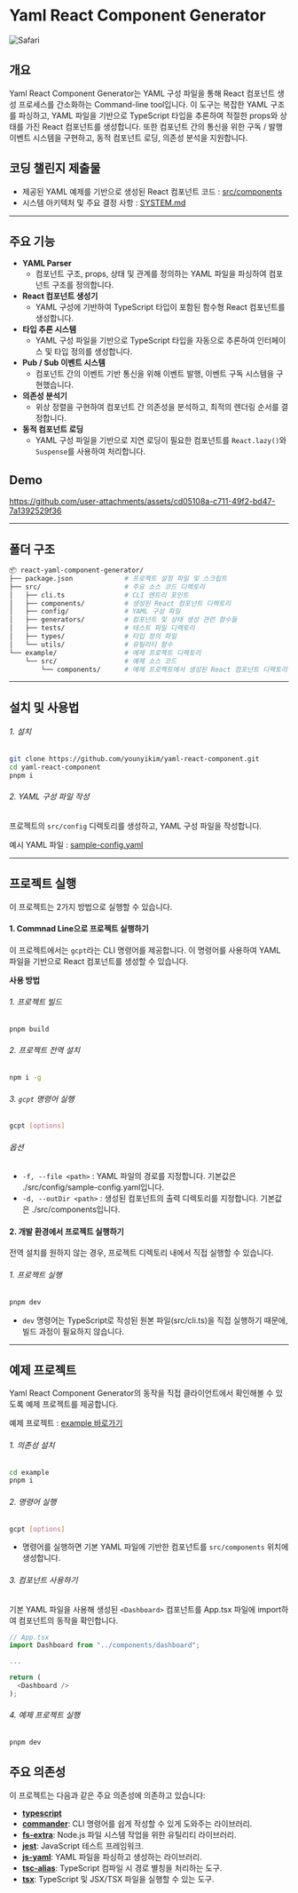 # Yaml React Component Generator

![Safari](https://github.com/user-attachments/assets/914be4b6-41fe-4e8c-9542-e86a083cb2c1)



## 개요

Yaml React Component Generator는 YAML 구성 파일을 통해 React 컴포넌트 생성 프로세스를 간소화하는 Command-line tool입니다. 이 도구는 복잡한 YAML 구조를 파싱하고, YAML 파일을 기반으로 TypeScript 타입을 추론하여 적절한 props와 상태를 가진 React 컴포넌트를 생성합니다. 또한 컴포넌트 간의 통신을 위한 구독 / 발행 이벤트 시스템을 구현하고, 동적 컴포넌트 로딩, 의존성 분석을 지원합니다.

## 코딩 챌린지 제출물

- 제공된 YAML 예제를 기반으로 생성된 React 컴포넌트 코드 : [src/components](https://github.com/younyikim/yaml-react-component/tree/main/src/components)
- 시스템 아키텍처 및 주요 결정 사항 : [SYSTEM.md](https://github.com/younyikim/yaml-react-component/blob/main/docs/kr/SYSTEM.md)

---

## 주요 기능

- **YAML Parser**
  - 컴포넌트 구조, props, 상태 및 관계를 정의하는 YAML 파일을 파싱하여 컴포넌트 구조를 정의합니다.
- **React 컴포넌트 생성기**
  - YAML 구성에 기반하여 TypeScript 타입이 포함된 함수형 React 컴포넌트를 생성합니다.
- **타입 추론 시스템**
  - YAML 구성 파일을 기반으로 TypeScript 타입을 자동으로 추론하여 인터페이스 및 타입 정의를 생성합니다.
- **Pub / Sub 이벤트 시스템**
  - 컴포넌트 간의 이벤트 기반 통신을 위해 이벤트 발행, 이벤트 구독 시스템을 구현했습니다.
- **의존성 분석기**
  - 위상 정렬을 구현하여 컴포넌트 간 의존성을 분석하고, 최적의 렌더링 순서를 결정합니다.
- **동적 컴포넌트 로딩**
  - YAML 구성 파일을 기반으로 지연 로딩이 필요한 컴포넌트를 `React.lazy()`와 `Suspense`를 사용하여 처리합니다.

## Demo

https://github.com/user-attachments/assets/cd05108a-c711-49f2-bd47-7a1392529f36

---

## 폴더 구조

```bash
📦 react-yaml-component-generator/
├── package.json             # 프로젝트 설정 파일 및 스크립트
├── src/                     # 주요 소스 코드 디렉토리
│   ├── cli.ts               # CLI 엔트리 포인트
│   ├── components/          # 생성된 React 컴포넌트 디렉토리
│   ├── config/              # YAML 구성 파일
│   ├── generators/          # 컴포넌트 및 상태 생성 관련 함수들
│   ├── tests/               # 테스트 파일 디렉토리
│   ├── types/               # 타입 정의 파일
│   └── utils/               # 유틸리티 함수
└── example/                 # 예제 프로젝트 디렉토리
    └── src/                 # 예제 소스 코드
        └── components/      # 예제 프로젝트에서 생성된 React 컴포넌트 디렉토리
```

---

## 설치 및 사용법

###### 1. 설치

```bash
git clone https://github.com/younyikim/yaml-react-component.git
cd yaml-react-component
pnpm i
```

###### 2. YAML 구성 파일 작성

프로젝트의 `src/config` 디렉토리를 생성하고, YAML 구성 파일을 작성합니다.

예시 YAML 파일 : [sample-config.yaml](https://github.com/younyikim/yaml-react-component/blob/main/src/config/sample-config.yaml)

---

## 프로젝트 실행

이 프로젝트는 2가지 방법으로 실행할 수 있습니다.

#### 1. Commnad Line으로 프로젝트 실행하기

이 프로젝트에서는 `gcpt`라는 CLI 명령어를 제공합니다. 이 명령어를 사용하여 YAML 파일을 기반으로 React 컴포넌트를 생성할 수 있습니다.

**사용 방법**

###### 1. 프로젝트 빌드

```bash
pnpm build
```

###### 2. 프로젝트 전역 설치

```bash
npm i -g
```

###### 3. `gcpt` 명령어 실행

```bash
gcpt [options]
```

###### 옵션

- `-f, --file <path>` : YAML 파일의 경로를 지정합니다. 기본값은 ./src/config/sample-config.yaml입니다.
- `-d, --outDir <path>` : 생성된 컴포넌트의 출력 디렉토리를 지정합니다. 기본값은 ./src/components입니다.

#### 2. 개발 환경에서 프로젝트 실행하기

전역 설치를 원하지 않는 경우, 프로젝트 디렉토리 내에서 직접 실행할 수 있습니다.

###### 1. 프로젝트 실행

```bash
pnpm dev
```

- `dev` 명령어는 TypeScript로 작성된 원본 파일(src/cli.ts)을 직접 실행하기 때문에, 빌드 과정이 필요하지 않습니다.

---

## 예제 프로젝트

Yaml React Component Generator의 동작을 직접 클라이언트에서 확인해볼 수 있도록 예제 프로젝트를 제공합니다.

예제 프로젝트 : [example 바로가기](https://github.com/younyikim/yaml-react-component/tree/main/example)

###### 1. 의존성 설치

```bash
cd example
pnpm i
```

###### 2. 명령어 실행

```bash
gcpt [options]
```

- 명령어를 실행하면 기본 YAML 파일에 기반한 컴포넌트를 `src/components` 위치에 생성합니다.

###### 3. 컴포넌트 사용하기

기본 YAML 파일을 사용해 생성된 `<Dashboard>` 컴포넌트를 App.tsx 파일에 import하여 컴포넌트의 동작을 확인합니다.

```js
// App.tsx
import Dashboard from "../components/dashboard";

...

return (
  <Dashboard />
);
```

###### 4. 예제 프로젝트 실행

```bash
pnpm dev
```

## 주요 의존성

이 프로젝트는 다음과 같은 주요 의존성에 의존하고 있습니다:

- **[typescript](https://www.npmjs.com/package/typescript)**
- **[commander](https://www.npmjs.com/package/commander)**: CLI 명령어를 쉽게 작성할 수 있게 도와주는 라이브러리.
- **[fs-extra](https://www.npmjs.com/package/fs-extra)**: Node.js 파일 시스템 작업을 위한 유틸리티 라이브러리.
- **[jest](https://www.npmjs.com/package/jest)**: JavaScript 테스트 프레임워크.
- **[js-yaml](https://www.npmjs.com/package/js-yaml)**: YAML 파일을 파싱하고 생성하는 라이브러리.
- **[tsc-alias](https://www.npmjs.com/package/tsc-alias)**: TypeScript 컴파일 시 경로 별칭을 처리하는 도구.
- **[tsx](https://www.npmjs.com/package/tsx)**: TypeScript 및 JSX/TSX 파일을 실행할 수 있는 도구.
